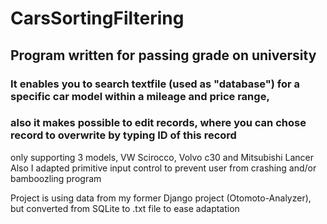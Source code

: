 # CarsSortingFiltering
## Program written for passing grade on university
### It enables you to search textfile (used as "database") for a specific car model within a mileage and price range, 
### also it makes possible to edit records, where you can chose record to overwrite by typing ID of this record
 only supporting 3 models, VW Scirocco, Volvo c30 and Mitsubishi Lancer
 Also I adapted primitive input control to prevent user from crashing and/or bamboozling program
 
 Project is using data from my former Django project (Otomoto-Analyzer), but converted from SQLite to .txt file to ease adaptation

